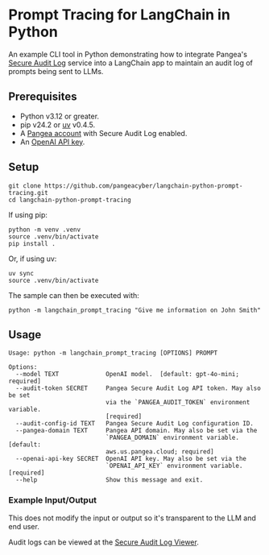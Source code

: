 # Prompt Tracing for LangChain in Python

An example CLI tool in Python demonstrating how to integrate Pangea's
[Secure Audit Log][] service into a LangChain app to maintain an audit log of
prompts being sent to LLMs.

## Prerequisites

- Python v3.12 or greater.
- pip v24.2 or [uv][] v0.4.5.
- A [Pangea account][Pangea signup] with Secure Audit Log enabled.
- An [OpenAI API key][OpenAI API keys].

## Setup

```shell
git clone https://github.com/pangeacyber/langchain-python-prompt-tracing.git
cd langchain-python-prompt-tracing
```

If using pip:

```shell
python -m venv .venv
source .venv/bin/activate
pip install .
```

Or, if using uv:

```shell
uv sync
source .venv/bin/activate
```

The sample can then be executed with:

```shell
python -m langchain_prompt_tracing "Give me information on John Smith"
```

## Usage

```
Usage: python -m langchain_prompt_tracing [OPTIONS] PROMPT

Options:
  --model TEXT             OpenAI model.  [default: gpt-4o-mini; required]
  --audit-token SECRET     Pangea Secure Audit Log API token. May also be set
                           via the `PANGEA_AUDIT_TOKEN` environment variable.
                           [required]
  --audit-config-id TEXT   Pangea Secure Audit Log configuration ID.
  --pangea-domain TEXT     Pangea API domain. May also be set via the
                           `PANGEA_DOMAIN` environment variable.  [default:
                           aws.us.pangea.cloud; required]
  --openai-api-key SECRET  OpenAI API key. May also be set via the
                           `OPENAI_API_KEY` environment variable.  [required]
  --help                   Show this message and exit.
```

### Example Input/Output

This does not modify the input or output so it's transparent to the LLM and end user.

Audit logs can be viewed at the [Secure Audit Log Viewer][].

[Secure Audit Log]: https://pangea.cloud/docs/audit/
[Secure Audit Log Viewer]: https://console.pangea.cloud/service/audit/logs
[Pangea signup]: https://pangea.cloud/signup
[OpenAI API keys]: https://platform.openai.com/api-keys
[uv]: https://docs.astral.sh/uv/
